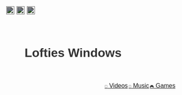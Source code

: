<!DOCTYPE html>
<html lang="en">
<head>
	<meta charset="UTF-8">
	<meta name="viewport" content="width=device-width, initial-scale=1.0">
	<title>Lofties Windows</title>
	<link rel="preconnect" href="https://fonts.gstatic.com">
	<link href="https://fonts.googleapis.com/css2?family=Montserrat&display=swap" rel="stylesheet">
	<style>
		* {
			box-sizing: border-box;
			margin: 0;
			padding: 0;
		}body {
			font-family: 'Montserrat', sans-serif;
			font-size: 16px;
			color: #333;
		}header {
			background-size: 100%;
			padding: 80px;
			display: flex;
      background-position: center 65%;
			justify-content: space-between;
			align-items: center;
      background-image: url("https://images.unsplash.com/photo-1534447677768-be436bb09401?ixlib=rb-1.2.1&auto=format&fit=crop&w=750&q=80");
			position: relative;
		}h1 {
			font-size: 32px;
			font-weight: 700;
		}.social {
			display: flex;
			align-items: center;
			position: absolute;
			top: 5px;
			left: 5px;
		}.social li {
			list-style: none;
			margin-right: 3px;
		}.social li:last-child {
			margin-right: 3px;
		}.social img {
			height: 21px;
			margin-right: 3px;
			filter: brightness(50%);
			transition: filter 0.9s ease-in-out;
		}.social img:hover {
			filter: brightness(100%);
		}.bottom-right {
        position: absolute;
        bottom: 1px;
        right: 1px;
        display: flex;
        gap: 2px;
      }.bottom-right jake {
        list-style: none;
      }.icon {
        font-size: 10px;
      }@media only screen and (max-width: 600px) {
        header {
          padding: 60px;
        }
      }
	</style>
</head>
<body>
	<header>
		<h1>Lofties Windows</h1>
		<ul class="social">
			<li><a href="https://www.facebook.com"><img src="https://img.icons8.com/clouds/64/000000/facebook.png" alt="Facebook"></a></li>
			<li><a href="https://www.discord.com"><img src="https://img.icons8.com/clouds/64/000000/discord-logo.png" alt="Discord"></a></li>
			<li><a href="https://www.youtube.com"><img src="https://img.icons8.com/clouds/64/000000/youtube.png" alt="YouTube"></a></li>
		</ul>
      <ul class="bottom-right">
        <jake>
          <a href="#contact" class="video-tab">
            <span class="icon video-icon">&#x1F3A5;</span>
            Videos
          </a>
        </jake>
        <jake>
          <a href="#contact" class="music-tab">
            <span class="icon music-icon">&#x1F3B5;</span>
            Music
          </a>
        </jake>
        <jake>
          <a href="#contact" class="game-tab">
            <span class="icon game-icon">&#x1F3AE;</span>
            Games
          </a>
        </jake>
      </ul>
	</header></body>
</html>


